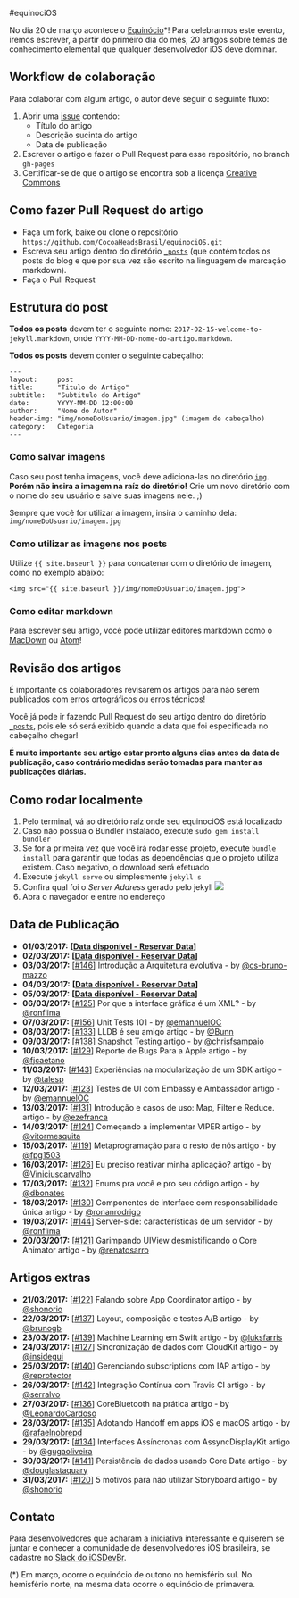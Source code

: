 #equinociOS

No dia 20 de março acontece o [Equinócio](https://pt.wikipedia.org/wiki/Equinócio)*! Para celebrarmos este evento, iremos escrever, a partir do primeiro dia do mês, 20 artigos sobre temas de conhecimento elemental que qualquer desenvolvedor iOS deve dominar.

## Workflow de colaboração
Para colaborar com algum artigo, o autor deve seguir o seguinte fluxo:

1. Abrir uma [issue](https://github.com/CocoaHeadsBrasil/equinociOS/issues) contendo:
    - Título do artigo
    - Descrição sucinta do artigo
    - Data de publicação
2. Escrever o artigo e fazer o Pull Request para esse repositório, no branch `gh-pages`
3. Certificar-se de que o artigo se encontra sob a licença [Creative Commons](https://br.creativecommons.org/)

## Como fazer Pull Request do artigo
- Faça um fork, baixe ou clone o repositório `https://github.com/CocoaHeadsBrasil/equinociOS.git`
- Escreva seu artigo dentro do diretório [`_posts`](https://github.com/CocoaHeadsBrasil/equinociOS/tree/gh-pages/_posts) (que contém todos os posts do blog e que por sua vez são escrito na linguagem de marcação markdown).
- Faça o Pull Request

## Estrutura do post
**Todos os posts** devem ter o seguinte nome: `2017-02-15-welcome-to-jekyll.markdown`, onde `YYYY-MM-DD-nome-do-artigo.markdown`.

**Todos os posts** devem conter o seguinte cabeçalho:

    ---
    layout:     post
    title:      "Titulo do Artigo"
    subtitle:   "Subtitulo do Artigo"
    date:       YYYY-MM-DD 12:00:00
    author:     "Nome do Autor"
    header-img: "img/nomeDoUsuario/imagem.jpg" (imagem de cabeçalho)
    category:   Categoria
    ---

### Como salvar imagens
Caso seu post tenha imagens, você deve adiciona-las no diretório [`img`](https://github.com/CocoaHeadsBrasil/equinociOS/tree/gh-pages/img). **Porém não insira a imagem na raíz do diretório!** Crie um novo diretório com o nome do seu usuário e salve suas imagens nele. ;)

Sempre que você for utilizar a imagem, insira o caminho dela: `img/nomeDoUsuario/imagem.jpg`

### Como utilizar as imagens nos posts
Utilize `{{ site.baseurl }}` para concatenar com o diretório de imagem, como no exemplo abaixo: 

`<img src="{{ site.baseurl }}/img/nomeDoUsuario/imagem.jpg">`

### Como editar markdown
Para escrever seu artigo, você pode utilizar editores markdown como o [MacDown](http://macdown.uranusjr.com/) ou [Atom](https://atom.io/packages/markdown-writer)!

## Revisão dos artigos
É importante os colaboradores revisarem os artigos para não serem publicados com erros ortográficos ou erros técnicos!

Você já pode ir fazendo Pull Request do seu artigo dentro do diretório [`_posts`](https://github.com/CocoaHeadsBrasil/equinociOS/tree/gh-pages/_posts), pois ele só será exibido quando a data que foi especificada no cabeçalho chegar!

**É muito importante seu artigo estar pronto alguns dias antes da data de publicação, caso contrário medidas serão tomadas para manter as publicações diárias.**

## Como rodar localmente
1. Pelo terminal, vá ao diretório raíz onde seu equinociOS está localizado
2. Caso não possua o Bundler instalado, execute `sudo gem install bundler`
2. Se for a primeira vez que você irá rodar esse projeto, execute `bundle install` para garantir que todas as dependências que o projeto utiliza existem. Caso negativo, o download será efetuado
2. Execute `jekyll serve` ou simplesmente `jekyll s`
3. Confira qual foi o *Server Address* gerado pelo jekyll ![](img/jekyll-path.png)
4. Abra o navegador e entre no endereço


## Data de Publicação
- **01/03/2017:** **[[Data disponível - Reservar Data](https://github.com/CocoaHeadsBrasil/equinociOS/issues/new?title=[01/03/2017]%20%3CTitulo%20do%20seu%20artigo%3E&body=<Descrição%20do%20seu%20artigo>)]**
- **02/03/2017:** **[[Data disponível - Reservar Data](https://github.com/CocoaHeadsBrasil/equinociOS/issues/new?title=[02/03/2017]%20%3CTitulo%20do%20seu%20artigo%3E&body=<Descrição%20do%20seu%20artigo>)]**
- **03/03/2017:** [[#146](https://github.com/CocoaHeadsBrasil/equinociOS/issues/146)] Introdução a Arquitetura evolutiva - by [@cs-bruno-mazzo ](https://github.com/cs-bruno-mazzo) 
- **04/03/2017:** **[[Data disponível - Reservar Data](https://github.com/CocoaHeadsBrasil/equinociOS/issues/new?title=[04/03/2017]%20%3CTitulo%20do%20seu%20artigo%3E&body=<Descrição%20do%20seu%20artigo>)]**
- **05/03/2017:** **[[Data disponível - Reservar Data](https://github.com/CocoaHeadsBrasil/equinociOS/issues/new?title=[05/03/2017]%20%3CTitulo%20do%20seu%20artigo%3E&body=<Descrição%20do%20seu%20artigo>)]**
- **06/03/2017:** [[#125](https://github.com/CocoaHeadsBrasil/equinociOS/issues/125)] Por que a interface gráfica é um XML? - by [@ronflima](https://github.com/ronflima) 
- **07/03/2017:** [[#156](https://github.com/CocoaHeadsBrasil/equinociOS/issues/156)] Unit Tests 101 - by [@emannuelOC](https://github.com/emannuelOC)
- **08/03/2017:** [[#133](https://github.com/CocoaHeadsBrasil/equinociOS/issues/133)] LLDB é seu amigo artigo - by [@Bunn](https://github.com/Bunn) 
- **09/03/2017:** [[#138](https://github.com/CocoaHeadsBrasil/equinociOS/issues/138)] Snapshot Testing artigo - by [@chrisfsampaio](https://github.com/chrisfsampaio) 
- **10/03/2017:** [[#129](https://github.com/CocoaHeadsBrasil/equinociOS/issues/129)] Reporte de Bugs Para a Apple artigo - by [@fjcaetano](https://github.com/fjcaetano) 
- **11/03/2017:** [[#143](https://github.com/CocoaHeadsBrasil/equinociOS/issues/143)] Experiências na modularização de um SDK artigo - by [@talesp](https://github.com/talesp) 
- **12/03/2017:** [[#123](https://github.com/CocoaHeadsBrasil/equinociOS/issues/123)] Testes de UI com Embassy e Ambassador artigo - by [@emannuelOC](https://github.com/emannuelOC) 
- **13/03/2017:** [[#131](https://github.com/CocoaHeadsBrasil/equinociOS/issues/131)] Introdução e casos de uso: Map, Filter e Reduce. artigo - by [@ezefranca](https://github.com/ezefranca)
- **14/03/2017:** [[#124](https://github.com/CocoaHeadsBrasil/equinociOS/issues/124)] Começando a implementar VIPER artigo - by [@vitormesquita](https://github.com/vitormesquita) 
- **15/03/2017:** [[#119](https://github.com/CocoaHeadsBrasil/equinociOS/issues/119)] Metaprogramação para o resto de nós artigo - by [@fpg1503](https://github.com/fpg1503) 
- **16/03/2017:** [[#126](https://github.com/CocoaHeadsBrasil/equinociOS/issues/126)] Eu preciso reativar minha aplicação? artigo - by [@Viniciuscarvalho](https://github.com/Viniciuscarvalho) 
- **17/03/2017:** [[#132](https://github.com/CocoaHeadsBrasil/equinociOS/issues/132)] Enums pra você e pro seu código artigo - by [@dbonates](https://github.com/dbonates) 
- **18/03/2017:** [[#130](https://github.com/CocoaHeadsBrasil/equinociOS/issues/130)] Componentes de interface com responsabilidade única artigo - by [@ronanrodrigo](https://github.com/ronanrodrigo) 
- **19/03/2017:** [[#144](https://github.com/CocoaHeadsBrasil/equinociOS/issues/144)] Server-side: características de um servidor - by [@ronflima](https://github.com/ronflima)
- **20/03/2017:** [[#121](https://github.com/CocoaHeadsBrasil/equinociOS/issues/121)] Garimpando UIView desmistificando o Core Animator artigo - by [@renatosarro](https://github.com/renatosarro) 

## Artigos extras
- **21/03/2017:** [[#122](https://github.com/CocoaHeadsBrasil/equinociOS/issues/122)] Falando sobre App Coordinator artigo - by [@shonorio](https://github.com/shonorio) 
- **22/03/2017:** [[#137](https://github.com/CocoaHeadsBrasil/equinociOS/issues/137)] Layout, composição e testes A/B artigo - by [@brunogb](https://github.com/brunogb) 
- **23/03/2017:** [[#139](https://github.com/CocoaHeadsBrasil/equinociOS/issues/139)] Machine Learning em Swift artigo - by [@luksfarris](https://github.com/luksfarris) 
- **24/03/2017:** [[#127](https://github.com/CocoaHeadsBrasil/equinociOS/issues/127)] Sincronização de dados com CloudKit artigo - by [@insidegui](https://github.com/insidegui) 
- **25/03/2017:** [[#140](https://github.com/CocoaHeadsBrasil/equinociOS/issues/140)] Gerenciando subscriptions com IAP artigo - by [@reprotector](https://github.com/reprotector) 
- **26/03/2017:** [[#142](https://github.com/CocoaHeadsBrasil/equinociOS/issues/142)] Integração Contínua com Travis CI artigo - by [@serralvo](https://github.com/serralvo) 
- **27/03/2017:** [[#136](https://github.com/CocoaHeadsBrasil/equinociOS/issues/136)] CoreBluetooth na prática artigo - by [@LeonardoCardoso](https://github.com/LeonardoCardoso) 
- **28/03/2017:** [[#135](https://github.com/CocoaHeadsBrasil/equinociOS/issues/135)] Adotando Handoff em apps iOS e macOS artigo - by [@rafaelnobrepd](https://github.com/rafaelnobrepd) 
- **29/03/2017:** [[#134](https://github.com/CocoaHeadsBrasil/equinociOS/issues/134)] Interfaces Assíncronas com AssyncDisplayKit artigo - by [@gugaoliveira](https://github.com/gugaoliveira) 
- **30/03/2017:** [[#141](https://github.com/CocoaHeadsBrasil/equinociOS/issues/141)] Persistência de dados usando Core Data artigo - by [@douglastaquary](https://github.com/douglastaquary) 
- **31/03/2017:** [[#120](https://github.com/CocoaHeadsBrasil/equinociOS/issues/120)] 5 motivos para não utilizar Storyboard artigo - by [@shonorio](https://github.com/shonorio) 


## Contato
Para desenvolvedores que acharam a iniciativa interessante e quiserem se juntar e conhecer a comunidade de desenvolvedores iOS brasileira, se cadastre no [Slack do iOSDevBr](http://iosdevbr.herokuapp.com/).


(*) Em março, ocorre o equinócio de outono no hemisfério sul. No hemisfério norte, na mesma data ocorre o equinócio de primavera.
